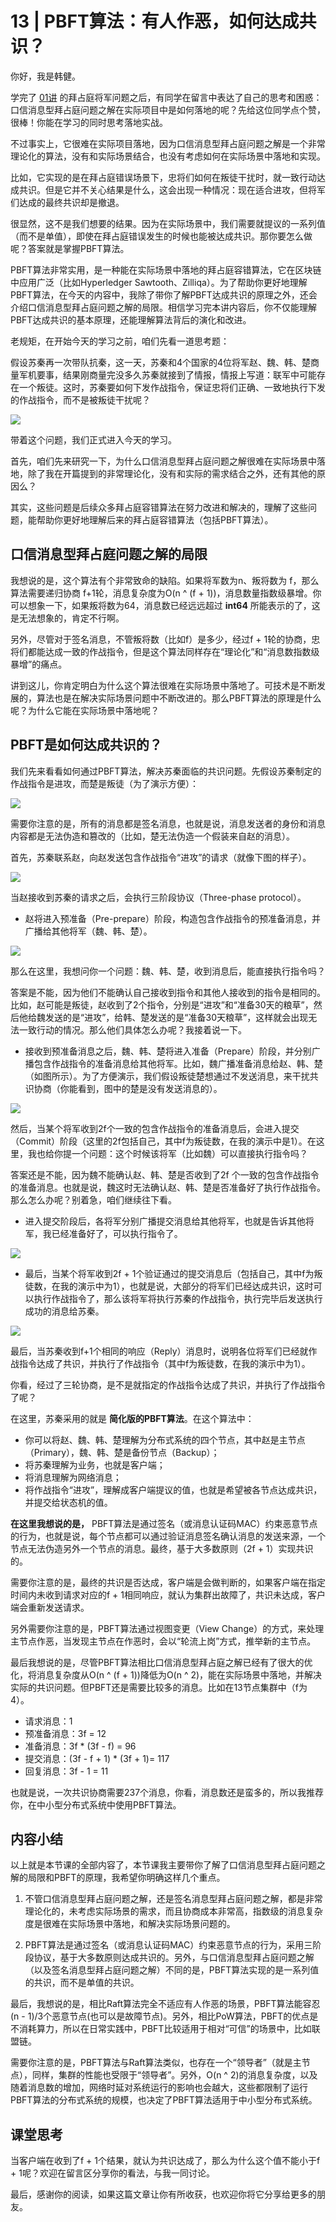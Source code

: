 # 13 | PBFT算法：有人作恶，如何达成共识？
你好，我是韩健。

学完了 [01讲](https://time.geekbang.org/column/article/195662) 的拜占庭将军问题之后，有同学在留言中表达了自己的思考和困惑：口信消息型拜占庭问题之解在实际项目中是如何落地的呢？先给这位同学点个赞，很棒！你能在学习的同时思考落地实战。

不过事实上，它很难在实际项目落地，因为口信消息型拜占庭问题之解是一个非常理论化的算法，没有和实际场景结合，也没有考虑如何在实际场景中落地和实现。

比如，它实现的是在拜占庭错误场景下，忠将们如何在叛徒干扰时，就一致行动达成共识。但是它并不关心结果是什么，这会出现一种情况：现在适合进攻，但将军们达成的最终共识却是撤退。

很显然，这不是我们想要的结果。因为在实际场景中，我们需要就提议的一系列值（而不是单值），即使在拜占庭错误发生的时候也能被达成共识。那你要怎么做呢？答案就是掌握PBFT算法。

PBFT算法非常实用，是一种能在实际场景中落地的拜占庭容错算法，它在区块链中应用广泛（比如Hyperledger Sawtooth、Zilliqa）。为了帮助你更好地理解PBFT算法，在今天的内容中，我除了带你了解PBFT达成共识的原理之外，还会介绍口信消息型拜占庭问题之解的局限。相信学习完本讲内容后，你不仅能理解PBFT达成共识的基本原理，还能理解算法背后的演化和改进。

老规矩，在开始今天的学习之前，咱们先看一道思考题：

假设苏秦再一次带队抗秦，这一天，苏秦和4个国家的4位将军赵、魏、韩、楚商量军机要事，结果刚商量完没多久苏秦就接到了情报，情报上写道：联军中可能存在一个叛徒。这时，苏秦要如何下发作战指令，保证忠将们正确、一致地执行下发的作战指令，而不是被叛徒干扰呢？

![](images/209450/2493047e33459cfa85843dd194ddced3.jpg)

带着这个问题，我们正式进入今天的学习。

首先，咱们先来研究一下，为什么口信消息型拜占庭问题之解很难在实际场景中落地，除了我在开篇提到的非常理论化，没有和实际的需求结合之外，还有其他的原因么？

其实，这些问题是后续众多拜占庭容错算法在努力改进和解决的，理解了这些问题，能帮助你更好地理解后来的拜占庭容错算法（包括PBFT算法）。

## 口信消息型拜占庭问题之解的局限

我想说的是，这个算法有个非常致命的缺陷。如果将军数为n、叛将数为 f，那么算法需要递归协商 f+1轮，消息复杂度为O(n ^ (f + 1))，消息数量指数级暴增。你可以想象一下，如果叛将数为64，消息数已经远远超过 **int64** 所能表示的了，这是无法想象的，肯定不行啊。

另外，尽管对于签名消息，不管叛将数（比如f）是多少，经过f + 1轮的协商，忠将们都能达成一致的作战指令，但是这个算法同样存在“理论化”和“消息数指数级暴增”的痛点。

讲到这儿，你肯定明白为什么这个算法很难在实际场景中落地了。可技术是不断发展的，算法也是在解决实际场景问题中不断改进的。那么PBFT算法的原理是什么呢？为什么它能在实际场景中落地呢？

## PBFT是如何达成共识的？

我们先来看看如何通过PBFT算法，解决苏秦面临的共识问题。先假设苏秦制定的作战指令是进攻，而楚是叛徒（为了演示方便）：

![](images/209450/8a6fe551e5b99a28e0fed8105ed5cc37.jpg)

需要你注意的是，所有的消息都是签名消息，也就是说，消息发送者的身份和消息内容都是无法伪造和篡改的（比如，楚无法伪造一个假装来自赵的消息）。

首先，苏秦联系赵，向赵发送包含作战指令“进攻”的请求（就像下图的样子）。

![](images/209450/5da99fcab9c99b92351e05aca9a9a976.jpg)

当赵接收到苏秦的请求之后，会执行三阶段协议（Three-phase protocol）。

- 赵将进入预准备（Pre-prepare）阶段，构造包含作战指令的预准备消息，并广播给其他将军（魏、韩、楚）。

![](images/209450/40669f5c4bcaffbac446475251f1fa2f.jpg)

那么在这里，我想问你一个问题：魏、韩、楚，收到消息后，能直接执行指令吗？

答案是不能，因为他们不能确认自己接收到指令和其他人接收到的指令是相同的。比如，赵可能是叛徒，赵收到了2个指令，分别是“进攻”和“准备30天的粮草”，然后他给魏发送的是“进攻”，给韩、楚发送的是“准备30天粮草”，这样就会出现无法一致行动的情况。那么他们具体怎么办呢？我接着说一下。

- 接收到预准备消息之后，魏、韩、楚将进入准备（Prepare）阶段，并分别广播包含作战指令的准备消息给其他将军。比如，魏广播准备消息给赵、韩、楚（如图所示）。为了方便演示，我们假设叛徒楚想通过不发送消息，来干扰共识协商（你能看到，图中的楚是没有发送消息的）。

![](images/209450/12063907d531486261c42691ebc52c43.jpg)

然后，当某个将军收到2f个一致的包含作战指令的准备消息后，会进入提交（Commit）阶段（这里的2f包括自己，其中f为叛徒数，在我的演示中是1）。在这里，我也给你提一个问题：这个时候该将军（比如魏）可以直接执行指令吗？

答案还是不能，因为魏不能确认赵、韩、楚是否收到了2f 个一致的包含作战指令的准备消息。也就是说，魏这时无法确认赵、韩、楚是否准备好了执行作战指令。那么怎么办呢？别着急，咱们继续往下看。

- 进入提交阶段后，各将军分别广播提交消息给其他将军，也就是告诉其他将军，我已经准备好了，可以执行指令了。

![](images/209450/8a0f34d9098d361f114f91db8c4b1cb4.jpg)

- 最后，当某个将军收到2f + 1个验证通过的提交消息后（包括自己，其中f为叛徒数，在我的演示中为1），也就是说，大部分的将军们已经达成共识，这时可以执行作战指令了，那么该将军将执行苏秦的作战指令，执行完毕后发送执行成功的消息给苏秦。

![](images/209450/c7e8f7152487f65ba14569c50f08254a.jpg)

最后，当苏秦收到f+1个相同的响应（Reply）消息时，说明各位将军们已经就作战指令达成了共识，并执行了作战指令（其中f为叛徒数，在我的演示中为1）。

你看，经过了三轮协商，是不是就指定的作战指令达成了共识，并执行了作战指令了呢？

在这里，苏秦采用的就是 **简化版的PBFT算法**。在这个算法中：

- 你可以将赵、魏、韩、楚理解为分布式系统的四个节点，其中赵是主节点（Primary），魏、韩、楚是备份节点（Backup）；
- 将苏秦理解为业务，也就是客户端；
- 将消息理解为网络消息；
- 将作战指令“进攻”，理解成客户端提议的值，也就是希望被各节点达成共识，并提交给状态机的值。

**在这里我想说的是，** PBFT算法是通过签名（或消息认证码MAC）约束恶意节点的行为，也就是说，每个节点都可以通过验证消息签名确认消息的发送来源，一个节点无法伪造另外一个节点的消息。最终，基于大多数原则（2f + 1）实现共识的。

需要你注意的是，最终的共识是否达成，客户端是会做判断的，如果客户端在指定时间内未收到请求对应的f + 1相同响应，就认为集群出故障了，共识未达成，客户端会重新发送请求。

另外需要你注意的是，PBFT算法通过视图变更（View Change）的方式，来处理主节点作恶，当发现主节点在作恶时，会以“轮流上岗”方式，推举新的主节点。

最后我想说的是，尽管PBFT算法相比口信消息型拜占庭之解已经有了很大的优化，将消息复杂度从O(n ^ (f + 1))降低为O(n ^ 2)，能在实际场景中落地，并解决实际的共识问题。但PBFT还是需要比较多的消息。比如在13节点集群中（f为4）。

- 请求消息：1
- 预准备消息：3f = 12
- 准备消息：3f \* (3f - f) = 96
- 提交消息：(3f - f + 1) \* (3f + 1)= 117
- 回复消息：3f - 1 = 11

也就是说，一次共识协商需要237个消息，你看，消息数还是蛮多的，所以我推荐你，在中小型分布式系统中使用PBFT算法。

## 内容小结

以上就是本节课的全部内容了，本节课我主要带你了解了口信消息型拜占庭问题之解的局限和PBFT的原理，我希望你明确这样几个重点。

1. 不管口信消息型拜占庭问题之解，还是签名消息型拜占庭问题之解，都是非常理论化的，未考虑实际场景的需求，而且协商成本非常高，指数级的消息复杂度是很难在实际场景中落地，和解决实际场景问题的。

2. PBFT算法是通过签名（或消息认证码MAC）约束恶意节点的行为，采用三阶段协议，基于大多数原则达成共识的。另外，与口信消息型拜占庭问题之解（以及签名消息型拜占庭问题之解）不同的是，PBFT算法实现的是一系列值的共识，而不是单值的共识。


最后，我想说的是，相比Raft算法完全不适应有人作恶的场景，PBFT算法能容忍(n - 1)/3个恶意节点(也可以是故障节点)。另外，相比PoW算法，PBFT的优点是不消耗算力，所以在日常实践中，PBFT比较适用于相对“可信”的场景中，比如联盟链。

需要你注意的是，PBFT算法与Raft算法类似，也存在一个“领导者”（就是主节点），同样，集群的性能也受限于“领导者”。另外，O(n ^ 2)的消息复杂度，以及随着消息数的增加，网络时延对系统运行的影响也会越大，这些都限制了运行PBFT算法的分布式系统的规模，也决定了PBFT算法适用于中小型分布式系统。

## 课堂思考

当客户端在收到了f + 1个结果，就认为共识达成了，那么为什么这个值不能小于f + 1呢？欢迎在留言区分享你的看法，与我一同讨论。

最后，感谢你的阅读，如果这篇文章让你有所收获，也欢迎你将它分享给更多的朋友。